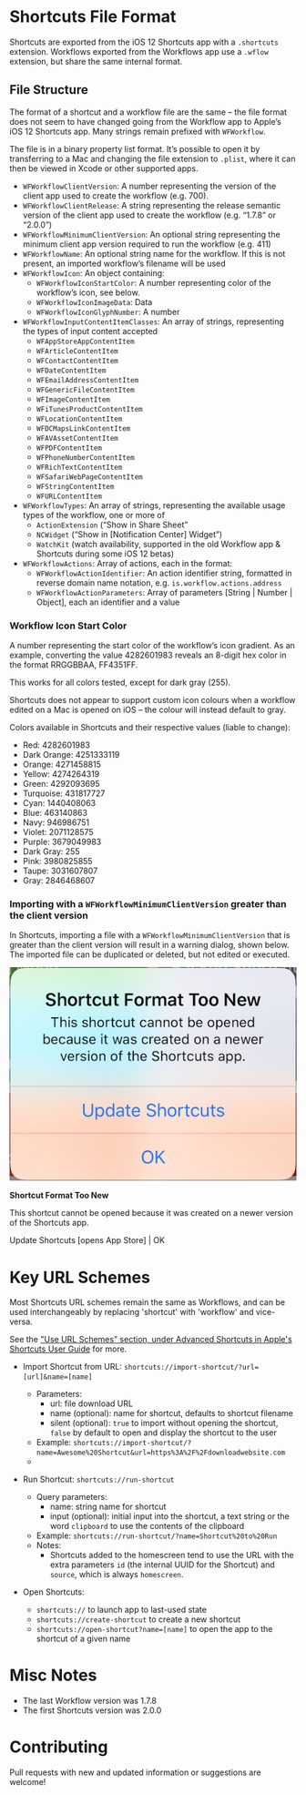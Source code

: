 # Shortcuts File Format
Shortcuts are exported from the iOS 12 Shortcuts app with a `.shortcuts` extension. Workflows exported from the Workflows app use a `.wflow` extension, but share the same internal format.

## File Structure
The format of a shortcut and a workflow file are the same – the file format does not seem to have changed going from the Workflow app to Apple’s iOS 12 Shortcuts app. Many strings remain prefixed with `WFWorkflow`.

The file is in a binary property list format. It’s possible to open it by transferring to a Mac and changing the file extension to `.plist`, where it can then be viewed in Xcode or other supported apps.

* `WFWorkflowClientVersion`: A number representing the version of the client app used to create the workflow (e.g. 700).
* `WFWorkflowClientRelease`: A string representing the release semantic version of the client app used to create the workflow (e.g. “1.7.8” or “2.0.0”)
* `WFWorkflowMinimumClientVersion`: An optional string representing the minimum client app version required to run the workflow (e.g. 411)
* `WFWorkflowName`: An optional string name for the workflow. If this is not present, an imported workflow’s filename will be used
* `WFWorkflowIcon`: An object containing:
	* `WFWorkflowIconStartColor`: A number representing color of the workflow’s icon, see below.
	* `WFWorkflowIconImageData`: Data
	* `WFWorkflowIconGlyphNumber`: A number
* `WFWorkflowInputContentItemClasses`: An array of strings, representing the types of input content accepted
	* `WFAppStoreAppContentItem`
	* `WFArticleContentItem`
	* `WFContactContentItem`
	* `WFDateContentItem`
	* `WFEmailAddressContentItem`
	* `WFGenericFileContentItem`
	* `WFImageContentItem`
	* `WFiTunesProductContentItem`
	* `WFLocationContentItem`
	* `WFDCMapsLinkContentItem`
	* `WFAVAssetContentItem`
	* `WFPDFContentItem`
	* `WFPhoneNumberContentItem`
	* `WFRichTextContentItem`
	* `WFSafariWebPageContentItem`
	* `WFStringContentItem`
	* `WFURLContentItem`
* `WFWorkflowTypes`:  An array of strings, representing the available usage types of the workflow, one or more of
	* `ActionExtension` (“Show in Share Sheet”
	* `NCWidget`  (“Show in [Notification Center] Widget”)
	* `WatchKit` (watch availability, supported in the old Workflow app & Shortcuts during some iOS 12 betas)
* `WFWorkflowActions`: Array of actions, each in the format:
	* `WFWorkflowActionIdentifier`: An action identifier string, formatted in reverse domain name notation, e.g. `is.workflow.actions.address`
	* `WFWorkflowActionParameters`: Array of parameters [String | Number | Object], each an identifier and a value 

### Workflow Icon Start Color
A number representing the start color of the workflow’s icon gradient. As an example, converting the value 4282601983 reveals an 8-digit hex color in the format RRGGBBAA, FF4351FF.

This works for all colors tested, except for dark gray (255).

Shortcuts does not appear to support custom icon colours when a workflow edited on a Mac is opened on iOS – the colour will instead default to gray.

Colors available in Shortcuts and their respective values (liable to change):
* Red: 4282601983
* Dark Orange: 4251333119
* Orange: 4271458815
* Yellow: 4274264319
* Green: 4292093695
* Turquoise: 431817727
* Cyan: 1440408063
* Blue: 463140863
* Navy: 946986751
* Violet: 2071128575
* Purple: 3679049983
* Dark Gray: 255
* Pink: 3980825855
* Taupe: 3031607807
* Gray: 2846468607

### Importing with a  `WFWorkflowMinimumClientVersion` greater than the client version

In Shortcuts, importing a file with a `WFWorkflowMinimumClientVersion` that is greater than the client version will result in a warning dialog, shown below. The imported file can be duplicated or deleted, but not edited or executed.

![Shortcut Format Too New Dialog](Shortcut%20Format%20Too%20New%20Dialog.png)

**Shortcut Format Too New**

This shortcut cannot be opened because it was created on a newer version of the Shortcuts app.

Update Shortcuts [opens App Store] | OK

# Key URL Schemes
Most Shortcuts URL schemes remain the same as Workflows, and can be used interchangeably by replacing 'shortcut' with 'workflow' and vice-versa.

See the ["Use URL Schemes" section, under Advanced Shortcuts in Apple's Shortcuts User Guide](https://support.apple.com/en-gb/guide/shortcuts/about-url-schemes-apd621a1ad7a/ios) for more.

* Import Shortcut from URL: `shortcuts://import-shortcut/?url=[url]&name=[name]`
	* Parameters:
		* url: file download URL
		* name (optional): name for shortcut, defaults to shortcut filename
		* silent (optional): `true` to import without opening the shortcut, `false` by default to open and display the shortcut to the user
	* Example: `shortcuts://import-shortcut/?name=Awesome%20Shortcut&url=https%3A%2F%2Fdownloadwebsite.com`
	* 

* Run Shortcut: `shortcuts://run-shortcut`
	* Query parameters:
		* name: string name for shortcut
		* input (optional): initial input into the shortcut, a text string or the word `clipboard` to use the contents of the clipboard
	* Example: `shortcuts://run-shortcut/?name=Shortcut%20to%20Run`
	* Notes:
		* Shortcuts added to the homescreen tend to use the URL with the extra parameters `id` (the internal UUID for the Shortcut) and `source`, which is always `homescreen`.

* Open Shortcuts:
	* `shortcuts://` to launch app to last-used state
	* `shortcuts://create-shortcut` to create a new shortcut
	* `shortcuts://open-shortcut?name=[name]` to open the app to the shortcut of a given name

# Misc Notes
* The last Workflow version was 1.7.8
* The first Shortcuts version was 2.0.0

# Contributing
Pull requests with new and updated information or suggestions are welcome!